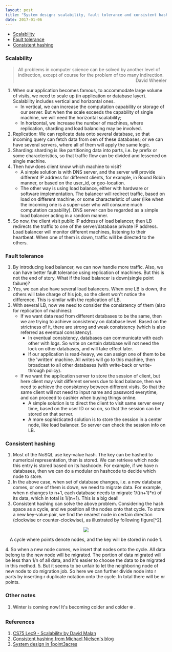 ```yaml
---
layout: post
title: "System design: scalability, fault tolerance and consistent hashing"
date: 2017-01-06
---
```


* [Scalability](#sca)
* [Fault tolerance](#ft)
* [Consistent hashing](#ch)

<div id="sca">
</div>

### Scalability
> <div class='quote'> All problems in computer science can be solved by another level of indirection, except of course for the problem of too many indirection. </div>
> <div style="text-align: right" class='quote'> David Wheeler </div>

1. When our application becomes famous, to accommodate large volume of visits, we need to scale up (in application or database layer). Scalability includes vertical and horizontal ones.
    - In vertical, we can increase the computation capability or storage of our server. But when the scale exceeds the capability of single machine, we will need the horizontal scalability;
    - In horizontal, we increase the number of machines, where replication, sharding and load balancing may be involved.
2. Replication: We can replicate data onto several database, so that incoming query can fetch data from oen of these databases; or we can have several servers, where all of them will apply the same logic.
3. Sharding: sharding is like partitioning data into parts, i.e. by prefix or some characteristics, so that traffic flow can be divided and lessened on single machine.
4. Then how does client know which machine to visit? 
    - A simple solution is with DNS server, and the server will provide different IP address for different clients, for example, in Round Robin manner, or based on the user_id, or geo-location.
    - The other way is using load balance, either with hardware or software implementation. The balancer will redirect traffic, based on load on different machine, or some characteristic of user (like when the incoming one is a super-user who will consume much computation capability). DNS server can be regarded as a simple load balancer acting in a random manner.
5. So now, the client visit public IP address of load balancer, then LB redirects the traffic to one of the server/database private IP address. Load balancer will monitor different machines, listening to their heartbeat. When one of them is down, traffic will be directed to the others.

<div id="ft">
</div>

### Fault tolerance
1. By introducing load balancer, we can now handle more traffic. Also, we can have better fault tolerance using replication of machines. But this is not the end of story. What if the load balancer is down(single point failure)?
2. Yes, we can also have several load balancers. When one LB is down, the others will take charge of his job, so the client won't notice the difference. This is similar with the replication of LB.
3. With several LB, now we need to consider the consistency of them (also for replication of machines):
    - If we want data read from different databases to be the same, then we are trying to achieve consistency on database level. Based on the strictness of it, there are strong and weak consistency (which is also referred as eventual consistency).
        - In eventual consistency, databases can communicate with each other with logs. So write on certain database will not need the lock on other databases, and will take effect later.
        - If our application is read-heavy, we can assign one of them to be the 'written' machine. All writes will go to this machine, then broadcast to all other databases (with write-back or write-through policy).
    - If we want the application server to store the session of client, but here client may visit different servers due to load balance, then we need to achieve the consistency between different visits. So that the same client will not need to input name and password everytime, and can proceed to cashier when buying things online.
        - A simple solution is to direct the client to visit same server every time, based on the user ID or so on, so that the session can be stored on that server.
        - A more sophisticated solution is to store the session in a center node, like load balancer. So server can check the session info on LB.

<div id="ch">
</div>

### Consistent hashing
1. Most of the NoSQL use key-value hash. The key can be hashed to numerical representation, then is stored. We can retrieve which node this entry is stored based on its hashcode. For example, if we have n databases, then we can do a modular on hashcode to decide which node to store.
2. In the above case, when set of database changes, i.e. a new database comes, or one of them is down, we need to migrate data. For example, when n changes to n+1, each database needs to migrate 1/((n+1)*n) of its data, which in total is 1/(n+1). This is a big deal!
3. Consistent hashing can solve the above problem. Considering the hash space as a cycle, and we position all the nodes onto that cycle. To store a new key-value pair, we find the nearest node in certain direction (clockwise or counter-clockwise), as illustrated by following figure[^2].
<div style="text-align: center">
<img src ="{{site.url}}/images/2017-01/consistent_hashing.png" />
<p class='imageNotation'>A cycle where points denote nodes, and the key will be stored in node 1.</p>
</div>
4. So when a new node comes, we insert that nodes onto the cycle. All data belong to the new node will be migrated. The portion of data migrated will be less than 1/n of all data, and it's easier to choose the data to be migrated in this method.
5. But it seems to be unfair to let the neighboring node of new node to do migration job. So here we can further divide node into r parts by inserting r duplicate notation onto the cycle. In total there will be nr points.

### Other notes
1. Winter is coming now! It's becoming colder and colder :snowflake: .

### References
1. [CS75 Lec9 - Scalability by David Malan](https://www.youtube.com/watch?v=-W9F__D3oY4&index=1&list=WL)
2. [Consistent hashing from Michael Nielsen's blog](http://michaelnielsen.org/blog/consistent-hashing/)
3. [System design in 1point3acres](http://www.1point3acres.com/bbs/thread-208829-1-1.html)